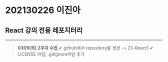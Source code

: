 # 202130226 이진아
## React 강의 전용 레포지터리
***
> **0309(목) 2주차 수업** 
✔︎ github에서 repository를 생성 -> 23-React1
✔︎ LICENSE 파일, .gitignore파일 추가

